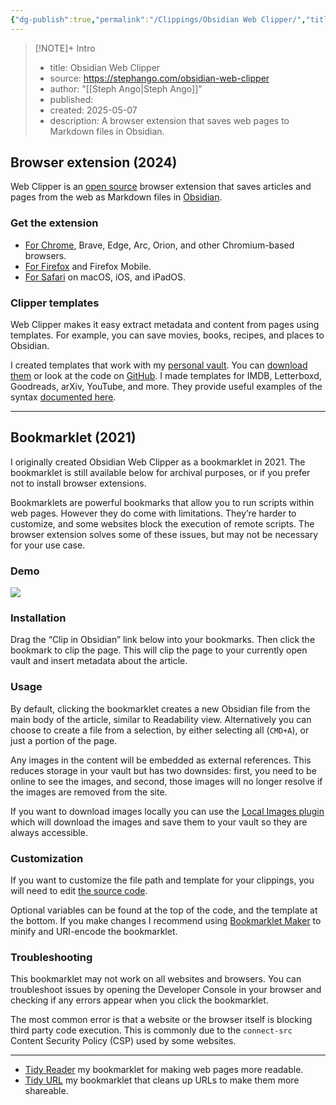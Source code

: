 ```yaml
---
{"dg-publish":true,"permalink":"/Clippings/Obsidian Web Clipper/","title":"Obsidian Web Clipper","tags":["#clippings"],"noteIcon":"3","updated":"2025-05-31T10:02:29.093+08:00"}
---
```




> [!NOTE]+ Intro
> - title: Obsidian Web Clipper
> - source: https://stephango.com/obsidian-web-clipper
> - author:  "[[Steph Ango\|Steph Ango]]"
> - published: 
> - created: 2025-05-07
> - description: A browser extension that saves web pages to Markdown files in Obsidian.



## Browser extension (2024)


Web Clipper is an [open source](https://github.com/obsidianmd/obsidian-clipper) browser extension that saves articles and pages from the web as Markdown files in [Obsidian](https://stephango.com/obsidian).

### Get the extension

- [For Chrome](https://chromewebstore.google.com/detail/obsidian-web-clipper/cnjifjpddelmedmihgijeibhnjfabmlf), Brave, Edge, Arc, Orion, and other Chromium-based browsers.
- [For Firefox](https://addons.mozilla.org/en-US/firefox/addon/web-clipper-obsidian/) and Firefox Mobile.
- [For Safari](https://apps.apple.com/us/app/obsidian-web-clipper/id6720708363) on macOS, iOS, and iPadOS.

### Clipper templates

Web Clipper makes it easy extract metadata and content from pages using templates. For example, you can save movies, books, recipes, and places to Obsidian.

I created templates that work with my [personal vault](https://stephango.com/vault). You can [download them](https://github.com/kepano/clipper-templates/archive/refs/heads/main.zip) or look at the code on [GitHub](https://github.com/kepano/clipper-templates). I made templates for IMDB, Letterboxd, Goodreads, arXiv, YouTube, and more. They provide useful examples of the syntax [documented here](https://github.com/obsidianmd/obsidian-clipper).

---

## Bookmarklet (2021)

I originally created Obsidian Web Clipper as a bookmarklet in 2021. The bookmarklet is still available below for archival purposes, or if you prefer not to install browser extensions.

Bookmarklets are powerful bookmarks that allow you to run scripts within web pages. However they do come with limitations. They’re harder to customize, and some websites block the execution of remote scripts. The browser extension solves some of these issues, but may not be necessary for your use case.

### Demo

![](https://www.youtube.com/watch?v=Vy1MdjickAI)

### Installation

Drag the “Clip in Obsidian” link below into your bookmarks. Then click the bookmark to clip the page. This will clip the page to your currently open vault and insert metadata about the article.

### Usage

By default, clicking the bookmarklet creates a new Obsidian file from the main body of the article, similar to Readability view. Alternatively you can choose to create a file from a selection, by either selecting all (`CMD+A`), or just a portion of the page.

Any images in the content will be embedded as external references. This reduces storage in your vault but has two downsides: first, you need to be online to see the images, and second, those images will no longer resolve if the images are removed from the site.

If you want to download images locally you can use the [Local Images plugin](https://github.com/aleksey-rezvov/obsidian-local-images) which will download the images and save them to your vault so they are always accessible.

### Customization

If you want to customize the file path and template for your clippings, you will need to edit [the source code](https://gist.github.com/kepano/90c05f162c37cf730abb8ff027987ca3).

Optional variables can be found at the top of the code, and the template at the bottom. If you make changes I recommend using [Bookmarklet Maker](https://caiorss.github.io/bookmarklet-maker/) to minify and URI-encode the bookmarklet.

### Troubleshooting

This bookmarklet may not work on all websites and browsers. You can troubleshoot issues by opening the Developer Console in your browser and checking if any errors appear when you click the bookmarklet.

The most common error is that a website or the browser itself is blocking third party code execution. This is commonly due to the `connect-src` Content Security Policy (CSP) used by some websites.

---

- [Tidy Reader](https://stephango.com/tidy) my bookmarklet for making web pages more readable.
- [Tidy URL](https://stephango.com/tidyurl) my bookmarklet that cleans up URLs to make them more shareable.